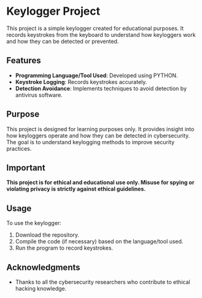 # Keylogger Project

This project is a simple keylogger created for educational purposes. It records keystrokes from the keyboard to understand how keyloggers work and how they can be detected or prevented.

## Features
- **Programming Language/Tool Used**: Developed using PYTHON.
- **Keystroke Logging**: Records keystrokes accurately.
- **Detection Avoidance**: Implements techniques to avoid detection by antivirus software.

## Purpose
This project is designed for learning purposes only. It provides insight into how keyloggers operate and how they can be detected in cybersecurity. The goal is to understand keylogging methods to improve security practices.

## **Important**
**This project is for ethical and educational use only. Misuse for spying or violating privacy is strictly against ethical guidelines.**

## Usage
To use the keylogger:
1. Download the repository.
2. Compile the code (if necessary) based on the language/tool used.
3. Run the program to record keystrokes.

## Acknowledgments
- Thanks to all the cybersecurity researchers who contribute to ethical hacking knowledge.


